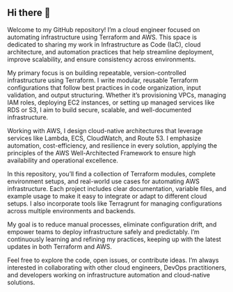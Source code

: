 ## Hi there 👋

Welcome to my GitHub repository! I’m a cloud engineer focused on automating infrastructure using Terraform and AWS. This space is dedicated to sharing my work in Infrastructure as Code (IaC), cloud architecture, and automation practices that help streamline deployment, improve scalability, and ensure consistency across environments.

My primary focus is on building repeatable, version-controlled infrastructure using Terraform. I write modular, reusable Terraform configurations that follow best practices in code organization, input validation, and output structuring. Whether it’s provisioning VPCs, managing IAM roles, deploying EC2 instances, or setting up managed services like RDS or S3, I aim to build secure, scalable, and well-documented infrastructure.

Working with AWS, I design cloud-native architectures that leverage services like Lambda, ECS, CloudWatch, and Route 53. I emphasize automation, cost-efficiency, and resilience in every solution, applying the principles of the AWS Well-Architected Framework to ensure high availability and operational excellence.

In this repository, you’ll find a collection of Terraform modules, complete environment setups, and real-world use cases for automating AWS infrastructure. Each project includes clear documentation, variable files, and example usage to make it easy to integrate or adapt to different cloud setups. I also incorporate tools like Terragrunt for managing configurations across multiple environments and backends.

My goal is to reduce manual processes, eliminate configuration drift, and empower teams to deploy infrastructure safely and predictably. I’m continuously learning and refining my practices, keeping up with the latest updates in both Terraform and AWS.

Feel free to explore the code, open issues, or contribute ideas. I’m always interested in collaborating with other cloud engineers, DevOps practitioners, and developers working on infrastructure automation and cloud-native solutions.
